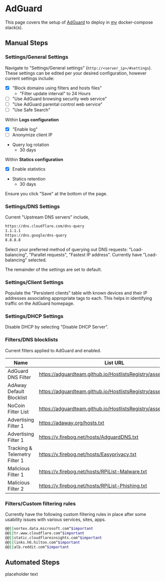 # AdGuard

This page covers the setup of [AdGuard](https://github.com/AdguardTeam/AdGuardHome/wiki/Docker) to deploy in [my](https://github.com/adamzvolanek/DevRack/blob/main/docker-compose/core/adguard.yaml) docker-compose stack(s).

## Manual Steps

### Settings/General Settings

Navigate to "Settings/General settings" (`http://<server_ip>/#settings`). These settings can be edited per your desired configuration, however current settings include:

- [X] "Block domains using filters and hosts files"
  - "Filter update interval" to 24 Hours
- [ ] "Use AdGuard browsing security web service"
- [ ] "Use AdGuard parental control web service"
- [ ] "Use Safe Search"

Within **Logs configuration**

- [X] "Enable log"
- [ ] Anonymize client IP
- Query log rotation
  - 30 days

Within **Statics configuration**

- [X] Enable statistics
- Statics retention
  - 30 days

Ensure you click "Save" at the bottom of the page.

### Settings/DNS Settings

Current "Upstream DNS servers" include,

```bash
https://dns.cloudflare.com/dns-query
1.1.1.1
https://dns.google/dns-query
8.8.8.8
```

Select your preferred method of querying out DNS requests: "Load-balancing", "Parallel requests", "Fastest IP address". Currently have "Load-balancing" selected.

The remainder of the settings are set to default.

### Settings/Client Settings

Populate the "Persistent clients" table with known devices and their IP addresses associating appropriate tags to each. This helps in identifying traffic on the AdGuard homepage.

### Settings/DHCP Settings

Disable DHCP by selecting "Disable DHCP Server".

### Filters/DNS blocklists

Current filters applied to AdGuard and enabled.

| Name | List URL |
| ----------- | ----------- |
| AdGuard DNS Filter | https://adguardteam.github.io/HostlistsRegistry/assets/filter_1.txt       |
| AdAway Default Blocklist  | https://adguardteam.github.io/HostlistsRegistry/assets/filter_2.txt        |
| NoCoin Filter List | https://adguardteam.github.io/HostlistsRegistry/assets/filter_8.txt |
| Advertising Filter  1 | https://adaway.org/hosts.txt        |
| Advertising Filter 1   | https://v.firebog.net/hosts/AdguardDNS.txt       |
| Tracking & Telemetry Filter 1  | https://v.firebog.net/hosts/Easyprivacy.txt       |
| Malicious Filter 1 | https://v.firebog.net/hosts/RPiList-Malware.txt |
| Malicious Filter 2 | https://v.firebog.net/hosts/RPiList-Phishing.txt |

### Filters/Custom filtering rules

Currently have the following custom filtering rules in place after some usability issues with various services, sites, apps.

```bash
@@||vortex.data.microsoft.com^$important
@@||tr.www.cloudflare.com^$important
@@||static.cloudflareinsights.com^$important
@@||links.h6.hilton.com^$important
@@||alb.reddit.com^$important
```

## Automated Steps

placeholder text
